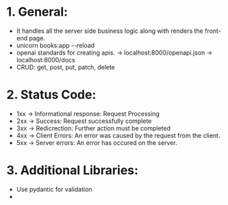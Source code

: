 # 1. General:
- It handles all the server side business logic along with renders the front-end page.
- unicorn books:app --reload
- openai standards for creating apis.
-> localhost:8000/openapi.json
-> localhost:8000/docs
- CRUD: get, post, put, patch, delete

# 2. Status Code:
- 1xx -> Informational response: Request Processing
- 2xx -> Success: Request successfully complete
- 3xx -> Redicrection: Further action must be completed
- 4xx -> Client Errors: An error was caused by the request from the client.
- 5xx -> Server errors: An error has occured on the server.

# 3. Additional Libraries:
- Use pydantic for validation
- 